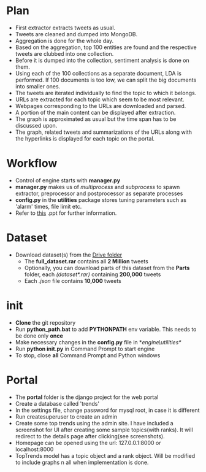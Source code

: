# Plan

* First extractor extracts tweets as usual.
* Tweets are cleaned and dumped into MongoDB.
* Aggregation is done for the whole day.
* Based on the aggregation, top 100 entities are found and the respective tweets are clubbed into one collection.
* Before it is dumped into the collection, sentiment analysis is done on them.
* Using each of the 100 collections as a separate document, LDA is performed. If 100 documents is too low, we can split the big documents into smaller ones.
* The tweets are iterated individually to find the topic to which it belongs.
* URLs are extracted for each topic which seem to be most relevant.
* Webpages corresponding to the URLs are downloaded and parsed.
* A portion of the main content can be displayed after extraction.
* The graph is approximated as usual but the time span has to be discussed upon.
* The graph, related tweets and summarizations of the URLs along with the hyperlinks is displayed for each topic on the portal.

# Workflow

* Control of engine starts with **manager.py**
* **manager.py** makes us of *multiprocess* and *subprocess* to spawn extractor, preprocessor and postprocessor as separate processes
* **config.py** in the **utilities** package stores tuning parameters such as 'alarm' times, file limit etc.
* Refer to [this](https://drive.google.com/open?id=0B4cI0VUerUweWU1hT3htenhmUzA) .ppt for further information.

# Dataset

* Download dataset(s) from the [Drive folder](https://drive.google.com/folderview?id=0B4cI0VUerUweVWhuOGJSTGR0b28&usp=sharing "Google Drive")
  * The **full_dataset.rar** contains all **2 Million** tweets
  * Optionally, you can download parts of this dataset from the **Parts** folder, each _(dataset\*.rar)_ containing **200,000** tweets 
  * Each *.json* file contains **10,000** tweets
  
# init

* **Clone** the git repository
* Run **python_path.bat** to add **PYTHONPATH** env variable. This needs to be done only **once**
* Make necessary changes in the **config.py** file in **engine\utilities\**
* Run **python init.py** in Command Prompt to start engine
* To stop, close **all** Command Prompt and Python windows

# Portal

* The **portal** folder is the django project for the web portal
* Create a database called 'trends'
* In the settings file, change password for mysql root, in case it is different
* Run createsuperuser to create an admin
* Create some top trends using the admin site. I have included a screenshot for UI after creating some sample topics(with ranks). It will redirect to the details page after clicking(see screenshots).
* Homepage can be opened using the url: 127.0.0.1:8000 or localhost:8000
* TopTrends model has a topic object and a rank object. Will be modified to include graphs n all when implementation is done.

